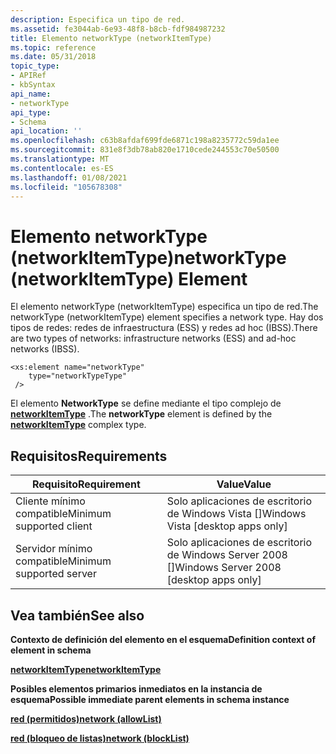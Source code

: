 ```yaml
---
description: Especifica un tipo de red.
ms.assetid: fe3044ab-6e93-48f8-b8cb-fdf984987232
title: Elemento networkType (networkItemType)
ms.topic: reference
ms.date: 05/31/2018
topic_type:
- APIRef
- kbSyntax
api_name:
- networkType
api_type:
- Schema
api_location: ''
ms.openlocfilehash: c63b8afdaf699fde6871c198a8235772c59da1ee
ms.sourcegitcommit: 831e8f3db78ab820e1710cede244553c70e50500
ms.translationtype: MT
ms.contentlocale: es-ES
ms.lasthandoff: 01/08/2021
ms.locfileid: "105678308"
---
```

# <a name="networktype-networkitemtype-element"></a><span data-ttu-id="40e73-103">Elemento networkType (networkItemType)</span><span class="sxs-lookup"><span data-stu-id="40e73-103">networkType (networkItemType) Element</span></span>

<span data-ttu-id="40e73-104">El elemento networkType (networkItemType) especifica un tipo de red.</span><span class="sxs-lookup"><span data-stu-id="40e73-104">The networkType (networkItemType) element specifies a network type.</span></span> <span data-ttu-id="40e73-105">Hay dos tipos de redes: redes de infraestructura (ESS) y redes ad hoc (IBSS).</span><span class="sxs-lookup"><span data-stu-id="40e73-105">There are two types of networks: infrastructure networks (ESS) and ad-hoc networks (IBSS).</span></span>

``` syntax
<xs:element name="networkType"
    type="networkTypeType"
 />
```

<span data-ttu-id="40e73-106">El elemento **NetworkType** se define mediante el tipo complejo de [**networkItemType**](wlan-policyschema-networkitemtype-complextype.md) .</span><span class="sxs-lookup"><span data-stu-id="40e73-106">The **networkType** element is defined by the [**networkItemType**](wlan-policyschema-networkitemtype-complextype.md) complex type.</span></span>

## <a name="requirements"></a><span data-ttu-id="40e73-107">Requisitos</span><span class="sxs-lookup"><span data-stu-id="40e73-107">Requirements</span></span>



| <span data-ttu-id="40e73-108">Requisito</span><span class="sxs-lookup"><span data-stu-id="40e73-108">Requirement</span></span> | <span data-ttu-id="40e73-109">Value</span><span class="sxs-lookup"><span data-stu-id="40e73-109">Value</span></span> |
|-------------------------------------|------------------------------------------------------|
| <span data-ttu-id="40e73-110">Cliente mínimo compatible</span><span class="sxs-lookup"><span data-stu-id="40e73-110">Minimum supported client</span></span><br/> | <span data-ttu-id="40e73-111">Solo aplicaciones de escritorio de Windows Vista \[\]</span><span class="sxs-lookup"><span data-stu-id="40e73-111">Windows Vista \[desktop apps only\]</span></span><br/>       |
| <span data-ttu-id="40e73-112">Servidor mínimo compatible</span><span class="sxs-lookup"><span data-stu-id="40e73-112">Minimum supported server</span></span><br/> | <span data-ttu-id="40e73-113">Solo aplicaciones de escritorio de Windows Server 2008 \[\]</span><span class="sxs-lookup"><span data-stu-id="40e73-113">Windows Server 2008 \[desktop apps only\]</span></span><br/> |



## <a name="see-also"></a><span data-ttu-id="40e73-114">Vea también</span><span class="sxs-lookup"><span data-stu-id="40e73-114">See also</span></span>

<dl> <dt>

<span data-ttu-id="40e73-115">**Contexto de definición del elemento en el esquema**</span><span class="sxs-lookup"><span data-stu-id="40e73-115">**Definition context of element in schema**</span></span>
</dt> <dt>

[<span data-ttu-id="40e73-116">**networkItemType**</span><span class="sxs-lookup"><span data-stu-id="40e73-116">**networkItemType**</span></span>](wlan-policyschema-networkitemtype-complextype.md)
</dt> <dt>

<span data-ttu-id="40e73-117">**Posibles elementos primarios inmediatos en la instancia de esquema**</span><span class="sxs-lookup"><span data-stu-id="40e73-117">**Possible immediate parent elements in schema instance**</span></span>
</dt> <dt>

[<span data-ttu-id="40e73-118">**red (permitidos)**</span><span class="sxs-lookup"><span data-stu-id="40e73-118">**network (allowList)**</span></span>](wlan-policyschema-network-allowlist-element.md)
</dt> <dt>

[<span data-ttu-id="40e73-119">**red (bloqueo de listas)**</span><span class="sxs-lookup"><span data-stu-id="40e73-119">**network (blockList)**</span></span>](wlan-policyschema-network-blocklist-element.md)
</dt> </dl>

 

 




